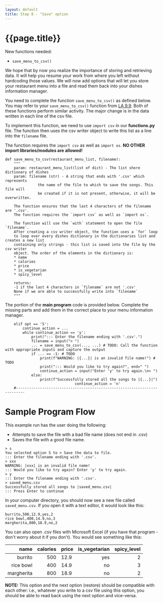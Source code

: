 ```yaml
---
layout: default
title: Step 8 - "Save" option
---
```


# {{page.title}}


New functions needed:
* `save_menu_to_csv()`

We hope that by now you realize the importance of storing and retrieving data. It will help you resume your work from where you left without hardcoding those values. We will now add options that will let you store your restaurant menu into a file and read them back into your dishes information manager.

You need to complete the function ```save_menu_to_csv()``` as defined below. You may refer to your ```save_menu_to_csv()``` function from [LA 9.9](https://learn.zybooks.com/zybook/UCSBCMPSCW8Winter2023/chapter/9/section/9). Both of these functions perform similar activity. The major change is in the data written in each line of the csv file.

To implement this function, we need to use `import csv` in our **functions.py** file.
The function then uses the csv writer object to write this list as a line into the `filename` file.

The function requires the `import csv` as well as `import os`. **NO OTHER import libraries/modules are allowed!**

```
def save_menu_to_csv(restaurant_menu_list, filename):
    """
    param: restaurant_menu_list(list of dict) - The list shore dictionary of dishes 
    param: filename (str) - A string that ends with '.csv' which represents
               the name of the file to which to save the songs. This file will
               be created if it is not present, otherwise, it will be overwritten.

    The function ensures that the last 4 characters of the filename are '.csv'.
    The function requires the `import csv` as well as `import os`.

    The function will use the `with` statement to open the file `filename`.
    After creating a csv writer object, the function uses a `for` loop
    to loop over every dishes dictionary in the dictionaries list and creates a new list
    containing only strings - this list is saved into the file by the csv writer
    object. The order of the elements in the dictionary is:
    * name
    * calories
    * price
    * is_vegetarian
    * spicy_level
    
    returns:
    -1 if the last 4 characters in `filename` are not '.csv'
    None if we are able to successfully write into `filename`
    """
```

The portion of the **main program** code is provided below. Complete the missing parts and add them in the correct place to your menu information manager.

```
	elif opt == 'S':
		continue_action = ...
		while continue_action == 'y':
			print("::: Enter the filename ending with '.csv'.")
			filename = input("> ")
			... = save_menu_to_csv(..., ...) # TODO: Call the function with appropriate inputs and capture the output
			if ... == -1: # TODO
				print(f"WARNING: |{...}| is an invalid file name!") # TODO
				print("::: Would you like to try again?", end=" ")
				continue_action = input("Enter 'y' to try again.\n> ")
			else:
				print(f"Successfully stored all the songs to |{...}|")
                                continue_action = 'n'
	#--------------------------------------------------------------------------
```

# Sample Program Flow

This example run has the user doing the following:
* Attempts to save the file with a bad file name (does not end in .csv)
* Saves the file with a good file name.

```
> s
You selected option S to > Save the data to file.
::: Enter the filename ending with '.csv'.
> xxx
WARNING: |xxx| is an invalid file name!
::: Would you like to try again? Enter 'y' to try again.
> y
::: Enter the filename ending with '.csv'.
> saved_menu.csv
Successfully stored all songs to |saved_menu.csv|
::: Press Enter to continue
```

In your computer directory, you should now see a new file called `saved_menu.csv`. If you open it with a text editor, it would look like this:
```
burrito,500,12.9,yes,2
rice bowl,400,14.9,no,3
margherita,800,18.9,no,2
```
You can also open .csv files with Microsoft Excel (if you have that program - don't worry about it if you don't). You would see something like this:


|       name | calories | price | is_vegetarian | spicy_level |
|-----------:|---------:|-------|--------------:|------------:|
|    burrito |      500 | 12.9  |           yes |           2 |
|  rice bowl |      400 | 14.9  |            no |           3 |
| margherita |      800 | 18.9  |            no |           2 |

**NOTE:** This option and the next option (restore) should be compatible with each other: i.e., whatever you write to a csv file using this option, you should be able to read back using the next option and vice-versa.






